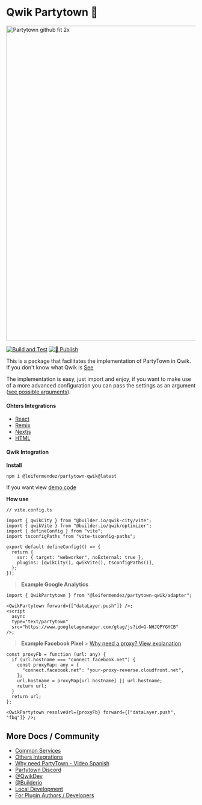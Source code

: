 # Qwik Partytown 🎉

<img width="838" alt="Partytown github fit 2x" src="https://i.imgur.com/p0877Qs.png">
<br>

[![Build and Test](https://github.com/leifermendez/partytown-qwik/actions/workflows/build.yml/badge.svg)](https://github.com/leifermendez/partytown-qwik/actions/workflows/build.yml)
[![🚀 Publish](https://github.com/leifermendez/partytown-qwik/actions/workflows/npm-publish.yml/badge.svg)](https://github.com/leifermendez/partytown-qwik/actions/workflows/npm-publish.yml)

This is a package that facilitates the implementation of PartyTown in Qwik. If you don't know what Qwik is [See](https://qwik.builder.io/)

The implementation is easy, just import and enjoy, if you want to make use of a more advanced configuration you can pass the settings as an argument ([see possible arguments](https://partytown.builder.io/configuration)).

#### Ohters Integrations

- [React](https://partytown.builder.io/integrations)
- [Remix](https://partytown.builder.io/integrations)
- [Nextjs](https://partytown.builder.io/integrations)
- [HTML](https://partytown.builder.io/integrations)

#### Qwik Integration

**Install**

`npm i @leifermendez/partytown-qwik@latest`

If you want view [demo code](https://stackblitz.com/edit/qwik-partytown?file=src/root.tsx)

**How use**

```tsx
// vite.config.ts

import { qwikCity } from "@builder.io/qwik-city/vite";
import { qwikVite } from "@builder.io/qwik/optimizer";
import { defineConfig } from "vite";
import tsconfigPaths from "vite-tsconfig-paths";

export default defineConfig(() => {
  return {
    ssr: { target: "webworker", noExternal: true },
    plugins: [qwikCity(), qwikVite(), tsconfigPaths()],
  };
});
```

> **Example Google Analytics**

```tsx
import { QwikPartytown } from "@leifermendez/partytown-qwik/adapter";

<QwikPartytown forward={["dataLayer.push"]} />;
<script
  async
  type="text/partytown"
  src="https://www.googletagmanager.com/gtag/js?id=G-NHJQPYGYCB"
/>;
```

> **Example Facebook Pixel** > [Why need a proxy? View explanation](https://partytown.builder.io/proxying-requests)

```tsx
const proxyFb = function (url: any) {
  if (url.hostname === "connect.facebook.net") {
    const proxyMap: any = {
      "connect.facebook.net": "your-proxy-reverse.cloudfront.net",
    };
    url.hostname = proxyMap[url.hostname] || url.hostname;
    return url;
  }
  return url;
};

<QwikPartytown resolveUrl={proxyFb} forward={["dataLayer.push", "fbq"]} />;
```

## More Docs / Community

- [Common Services](https://partytown.builder.io/common-services)
- [Others Integrations](https://partytown.builder.io/integrations)
- [Why need PartyTown - Video Spanish](https://youtu.be/ABftIDt6H6g)
- [Partytown Discord](https://discord.gg/bNVSQmPzqy)
- [@QwikDev](https://twitter.com/QwikDev)
- [@Builderio](https://twitter.com/builderio)
- [Local Development](https://github.com/BuilderIO/partytown/blob/main/DEVELOPER.md#local-development)
- [For Plugin Authors / Developers](https://github.com/BuilderIO/partytown/blob/main/DEVELOPER.md#plugin-authors-developers)
